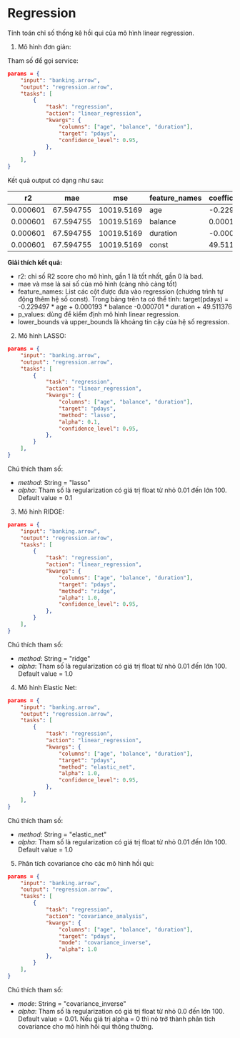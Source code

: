 # Regression


Tính toán chỉ số thống kê hồi qui của mô hình linear regression.


1. Mô hình đơn giản:

Tham số để gọi service:

```json
params = {
    "input": "banking.arrow",
    "output": "regression.arrow",
    "tasks": [
        {
            "task": "regression",
            "action": "linear_regression",
            "kwargs": {
                "columns": ["age", "balance", "duration"],
                "target": "pdays",
                "confidence_level": 0.95,
            },
        }
    ],
}
```

Kết quả output có dạng như sau:

| r2        | mae        | mse        | feature_names | coefficients | standard_errors | t_values   | p_values       | lower_bounds | upper_bounds |
|-----------|------------|------------|---------------|--------------|-----------------|------------|----------------|--------------|--------------|
| 0.000601  | 67.594755  | 10019.5169 | age           | -0.229497    | 0.044548        | -5.151685  | 2.592377e-07   | -0.316812    | -0.142182    |
| 0.000601  | 67.594755  | 10019.5169 | balance       | 0.000193     | 0.000155        | 1.238863   | 2.154025e-01   | -0.000112    | 0.000497     |
| 0.000601  | 67.594755  | 10019.5169 | duration      | -0.000701    | 0.001828        | -0.383603  | 7.012748e-01   | -0.004285    | 0.002882     |
| 0.000601  | 67.594755  | 10019.5169 | const         | 49.511376    | 1.935598        | 25.579364  | 0.000000e+00   | 45.717572    | 53.305181    |


**Giải thích kết quả:**

- r2: chỉ số R2 score cho mô hình, gần 1 là tốt nhất, gần 0 là bad.
- mae và mse là sai số của mô hình (càng nhỏ càng tốt)
- feature_names: List các cột được đưa vào regression (chương trình tự động thêm hệ số const). Trong bảng trên ta có thể tính:
target(pdays) = -0.229497 * age + 0.000193 * balance -0.000701 * duration + 49.511376
- p_values: dùng để kiểm định mô hình linear regression.
- lower_bounds và upper_bounds là khoảng tin cậy của hệ số regression.


2. Mô hình LASSO:

```json
params = {
    "input": "banking.arrow",
    "output": "regression.arrow",
    "tasks": [
        {
            "task": "regression",
            "action": "linear_regression",
            "kwargs": {
                "columns": ["age", "balance", "duration"],
                "target": "pdays",
				"method": "lasso",
				"alpha": 0.1,
                "confidence_level": 0.95,
            },
        }
    ],
}
```

Chú thích tham số:

- *method*: String = "lasso"
- *alpha*: Tham số là regularization có giá trị float từ nhỏ 0.01 đến lớn 100. Default value = 0.1


3. Mô hình RIDGE:

```json
params = {
    "input": "banking.arrow",
    "output": "regression.arrow",
    "tasks": [
        {
            "task": "regression",
            "action": "linear_regression",
            "kwargs": {
                "columns": ["age", "balance", "duration"],
                "target": "pdays",
				"method": "ridge",
				"alpha": 1.0,
                "confidence_level": 0.95,
            },
        }
    ],
}
```

Chú thích tham số:

- *method*: String = "ridge"
- *alpha*: Tham số là regularization có giá trị float từ nhỏ 0.01 đến lớn 100. Default value = 1.0



4. Mô hình Elastic Net:

```json
params = {
    "input": "banking.arrow",
    "output": "regression.arrow",
    "tasks": [
        {
            "task": "regression",
            "action": "linear_regression",
            "kwargs": {
                "columns": ["age", "balance", "duration"],
                "target": "pdays",
				"method": "elastic_net",
				"alpha": 1.0,
                "confidence_level": 0.95,
            },
        }
    ],
}
```

Chú thích tham số:

- *method*: String = "elastic_net"
- *alpha*: Tham số là regularization có giá trị float từ nhỏ 0.01 đến lớn 100. Default value = 1.0



5. Phân tích covariance cho các mô hình hồi qui:

```json
params = {
    "input": "banking.arrow",
    "output": "regression.arrow",
    "tasks": [
        {
            "task": "regression",
            "action": "covariance_analysis",
            "kwargs": {
                "columns": ["age", "balance", "duration"],
                "target": "pdays",
				"mode": "covariance_inverse",
				"alpha": 1.0
            },
        }
    ],
}
```

Chú thích tham số:

- *mode*: String = "covariance_inverse"
- *alpha*: Tham số là regularization có giá trị float từ nhỏ 0.0 đến lớn 100. Default value = 0.01. Nếu giá trị alpha = 0 thì nó trở thành phân tích covariance cho mô hình hồi qui thông thường.
